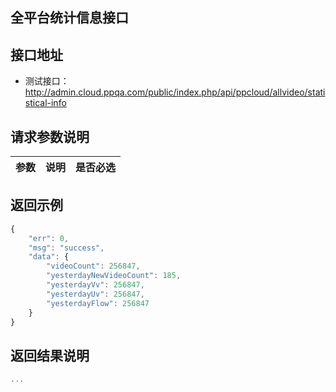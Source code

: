 全平台统计信息接口
----------

接口地址
----------
  * 测试接口：http://admin.cloud.ppqa.com/public/index.php/api/ppcloud/allvideo/statistical-info

请求参数说明
----------
|  参数         |说明          |是否必选|
| ------------- |:-------------|:-----:|

返回示例
----------
```javascript
{
    "err": 0,
    "msg": "success",
    "data": {
        "videoCount": 256847,
        "yesterdayNewVideoCount": 185,
        "yesterdayVv": 256847,
        "yesterdayUv": 256847,
        "yesterdayFlow": 256847
    }
}
```

返回结果说明
----------
```javascript
...
```